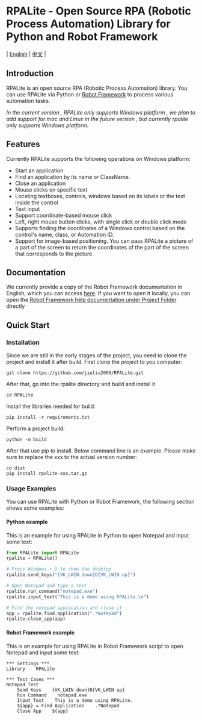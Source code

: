 # RPALite - Open Source RPA (Robotic Process Automation) Library for Python and Robot Framework

| [English](README.md) | [中文](README-zh.md) |

## Introduction

RPALite is an open source RPA (Robotic Process Automation) library. You can use RPALite via Python or [Robot Framework](https://robotframework.org/) to process various automation tasks.

_In the current version , RPALite only supports Windows platform , we plan to add support for mac and Linux in the future version , but currently rpalite only supports Windows platform._

## Features

Currently RPALite supports the following operations on Windows platform:

* Start an application
* Find an application by its name or ClassName.
* Close an application
* Mouse clicks on specific text
* Locating textboxes, controls, windows based on its labels or the text inside the control
* Text input
* Support coordinate-based mouse click
* Left, right mouse button clicks, with single click or double click mode
* Supports finding the coordinates of a Windows control based on the control's name, class, or Automation ID.
* Support for image-based positioning. You can pass RPALite a picture of a part of the screen to return the coordinates of the part of the screen that corresponds to the picture.

## Documentation

We currently provide a copy of the Robot Framework documentation in English, which you can access [here](https://jieliu2000.github.io/RPALite/docs/robot/RPALite.html). If you want to open it locally, you can open the [Robot Framework help documentation under Project Folder](docs/robot/RPALite.html) directly

## Quick Start

### Installation

Since we are still in the early stages of the project, you need to clone the project and install it after build. First clone the project to you computer:

```
git clone https://github.com/jieliu2000/RPALite.git
```

After that, go into the rpalite directory and build and install it

```
cd RPALite
```

Install the libraries needed for build:

```
pip install -r requirements.txt
```

Perform a project build:

```
python -m build
```

After that use pip to install. Below command line is an example. Please make sure to replace the xxx to the actual version number:

```
cd dist
pip install rpalite-xxx.tar.gz
```

### Usage Examples

You can use RPALite with Python or Robot Framework, the following section shows some examples:

#### Python example

This is an example for using RPALite in Python to open Notepad and input some text:


```python
from RPALite import RPALite
rpalite = RPALite()

# Press Windows + D to show the desktop
rpalite.send_keys("{VK_LWIN down}D{VK_LWIN up}")

# Open Notepad and type a text
rpalite.run_command("notepad.exe")
rpalite.input_text("This is a demo using RPALite.\n")

# Find the notepad application and close it
app = rpalite.find_application(".*Notepad")
rpalite.close_app(app)


```


#### Robot Framework example

This is an example for using RPALite in Robot Framework script to open Notepad and input some text:

```robotframework
*** Settings ***
Library    RPALite

*** Test Cases ***
Notepad Test
    Send Keys    {VK_LWIN down}D{VK_LWIN up}
    Run Command    notepad.exe
    Input Text    This is a demo using RPALite.
    ${app} = Find Application    .*Notepad
    Close App    ${app}
```